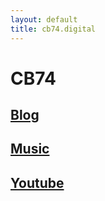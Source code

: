 ```yaml
---
layout: default
title: cb74.digital
---
```

# CB74

## [Blog](/blog/index.md)

## [Music](/music.md)

## [Youtube](https://www.youtube.com/watch?v=N29Kfyv9CQ8)
